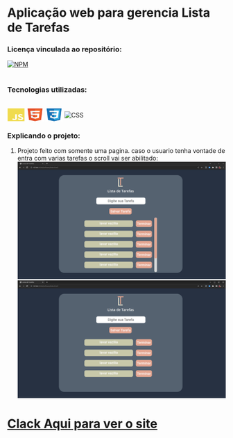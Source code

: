 # Aplicação web para gerencia Lista de Tarefas
### Licença vinculada ao repositório: 
[![NPM](https://img.shields.io/github/license/LuizFernandoDeveloper/Lista_de_tarefas)](https://github.com/LuizFernandoDeveloper/Lista_de_tarefas/blob/main/LICENSE)
#
### Tecnologias utilizadas: 
<div style="display: inline_block"><br>
    <img align="center" alt="Js" height="30" width="40" src="https://raw.githubusercontent.com/devicons/devicon/master/icons/javascript/javascript-plain.svg">
    <img align="center" alt="HTML" height="30" width="40" src="https://raw.githubusercontent.com/devicons/devicon/master/icons/html5/html5-original.svg">
    <img align="center" alt="CSS" height="30" width="40" src="https://raw.githubusercontent.com/devicons/devicon/master/icons/css3/css3-original.svg">
     <img align="center" alt="CSS" height="30" width="40" src="https://cdn.jsdelivr.net/gh/devicons/devicon/icons/jquery/jquery-plain-wordmark.svg">
</div>

### Explicando o projeto:
1. Projeto feito com somente uma pagina. caso o usuario tenha vontade de entra com varias tarefas o scroll vai ser abilitado:
![pagina inicial lsita de tarefas](/readmeAssests/index2.png)
![pagina inicial lsita de tarefas](/readmeAssests/index.png)
#

# [Clack Aqui para ver o site](https://lista-de-tarefas-delta.vercel.app)
